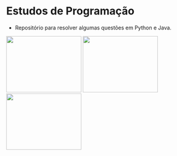# Estudos de Programação 
- Repositório para resolver algumas questões em Python e Java.


 <a href="url"><img src="https://cameronmcefee.com/img/work/the-octocat/walk-3.gif" width="200" height="150"></a>
  <a href="url"><img src="https://marquesfernandes.com/wp-content/uploads/2020/08/kwi4bvgzths31.jpg" width="200" height="150"></a>
   <a href="url"><img src="https://s2.glbimg.com/G__W4DCsy-yZXuaT2BbPbmtycnI=/0x0:695x400/984x0/smart/filters:strip_icc()/i.s3.glbimg.com/v1/AUTH_08fbf48bc0524877943fe86e43087e7a/internal_photos/bs/2021/l/k/OBsA79Qk62yweE2oDpnA/2014-03-11-veja-como-resolver-problemas-com-o-java-no-pc.jpg" width="200" height="150"></a> 
   
   
  
  
